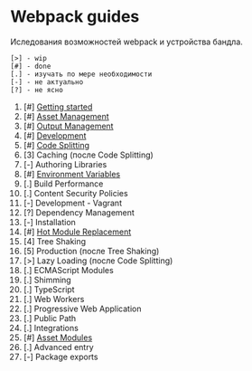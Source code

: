 # Webpack guides

Иследования возможностей webpack и устройства бандла.

```
[>] - wip
[#] - done
[.] - изучать по мере необходимости
[-] - не актуально
[?] - не ясно
```

1.  [#] [Getting started](https://webpack.js.org/guides/getting-started/) 
2.  [#] [Asset Management](https://webpack.js.org/guides/asset-management/) 
3.  [#] [Output Management](https://webpack.js.org/guides/output-management/) 
4.  [#] [Development](https://webpack.js.org/guides/development/) 
5.  [#] [Code Splitting](https://webpack.js.org/guides/code-splitting)
6.  [3] Caching (после Code Splitting)
7.  [-] Authoring Libraries
8.  [#] [Environment Variables](https://webpack.js.org/guides/environment-variables/) 
9.  [.] Build Performance 
10. [.] Content Security Policies
11. [-] Development - Vagrant
12. [?] Dependency Management
13. [-] Installation
14. [#] [Hot Module Replacement](https://webpack.js.org/guides/hot-module-replacement) 
15. [4] Tree Shaking 
16. [5] Production (после Tree Shaking)
17. [>] Lazy Loading (после Code Splitting)
18. [.] ECMAScript Modules 
19. [.] Shimming 
20. [.] TypeScript 
21. [.] Web Workers 
22. [.] Progressive Web Application 
23. [.] Public Path 
24. [.] Integrations 
25. [#] [Asset Modules](https://webpack.js.org/guides/asset-modules/) 
26. [.] Advanced entry 
27. [-] Package exports 

